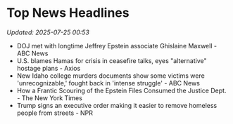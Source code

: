 # Top News Headlines

_Updated: 2025-07-25 00:53_

- DOJ met with longtime Jeffrey Epstein associate Ghislaine Maxwell - ABC News
- U.S. blames Hamas for crisis in ceasefire talks, eyes "alternative" hostage plans - Axios
- New Idaho college murders documents show some victims were 'unrecognizable,' fought back in 'intense struggle' - ABC News
- How a Frantic Scouring of the Epstein Files Consumed the Justice Dept. - The New York Times
- Trump signs an executive order making it easier to remove homeless people from streets - NPR